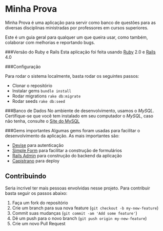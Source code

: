 Minha Prova
===========

Minha Prova é uma aplicação para servir como banco de questões para as 
diversas disciplinas ministradas por professores em cursos superiores.

Este é um guia geral para qualquer um que queira usar, como também, colaborar
com melhorias e reportando bugs.

###Versão do Ruby e Rails
Esta aplicação foi feita usando [Ruby] 2.0 e [Rails] 4.0

###Configuração

Para rodar o sistema localmente, basta rodar os seguintes passos:

  - Clonar o repositório
  - Instalar gems ``` bundle install ```
  - Rodar migrations ``` rake db:migrate ```
  - Rodar seeds ``` rake db:seed ```

###Banco de Dados
No ambiente de desenvolvimento, usamos o *MySQL*. Certifique-se que você tem instalado em seu computador o *MySQL*, caso não tenha, consulte o [Site do MySQL]

###Gems importantes
Algumas gems foram usadas para facilitar o desenvolvimento da aplicação. As mais importantes são:

* [Devise] para autenticação
* [Simple Form] para facilitar a construção de formulários
* [Rails Admin] para construção do backend da aplicação
* [Capistrano] para deploy

## Contribuindo
Seria incrivel ter mais pessoas envolvidas nesse projeto. Para contribuir basta
seguir os passos abaixo:

1. Faça um fork do repositório
2. Crie um branch para sua nova feature (`git checkout -b my-new-feature`)
3. Commit suas mudanças (`git commit -am 'Add some feature'`)
4. Dê um push para o novo branch (`git push origin my-new-feature`)
5. Crie um novo Pull Request


[Site do MySQL]:http://dev.mysql.com/downloads
[Devise]:https://github.com/plataformatec/devise
[Simple Form]:https://github.com/plataformatec/simple_form
[Rails Admin]:https://github.com/sferik/rails_admin
[Capistrano]:https://github.com/capistrano/capistrano
[Ruby]:https://www.ruby-lang.org/en
[Rails]:http://guides.rubyonrails.org/
